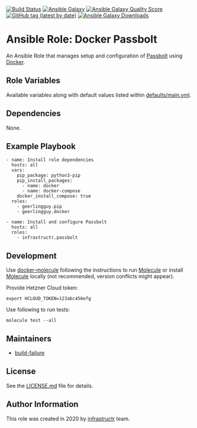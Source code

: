 [![Build Status](https://travis-ci.org/infrastructr/ansible-role-docker-passbolt.svg?branch=master)](https://travis-ci.org/infrastructr/ansible-role-docker-passbolt)
[![Ansible Galaxy](https://img.shields.io/badge/role-infrastructr.docker_passbolt-blue.svg)](https://galaxy.ansible.com/infrastructr/docker_passbolt/)
[![Ansible Galaxy Quality Score](https://img.shields.io/ansible/quality/50417)](https://galaxy.ansible.com/nl2go/clickhouse_backup/)
[![GitHub tag (latest by date)](https://img.shields.io/github/v/tag/infrastructr/ansible-role-docker-passbolt)](https://galaxy.ansible.com/infrastructr/docker_passbolt)
[![Ansible Galaxy Downloads](https://img.shields.io/ansible/role/d/50417.svg?color=blue)](https://galaxy.ansible.com/infrastructr/docker_passbolt/)

# Ansible Role: Docker Passbolt

An Ansible Role that manages setup and configuration of [Passbolt](https://passbolt.com/) using [Docker](https://www.docker.com/).

## Role Variables

Available variables along with default values listed within [defaults/main.yml](defaults/main.yml).

## Dependencies

None.

## Example Playbook

    - name: Install role dependencies
      hosts: all
      vars:
        pip_package: python3-pip
        pip_install_packages:
          - name: docker
          - name: docker-compose
        docker_install_compose: true
      roles:
        - geerlingguy.pip
        - geerlingguy.docker

    - name: Install and configure Passbolt
      hosts: all
      roles:
        - infrastructr.passbolt

## Development

Use [docker-molecule](https://github.com/infrastructr/docker-molecule) following the instructions to run [Molecule](https://molecule.readthedocs.io/en/stable/)
or install [Molecule](https://molecule.readthedocs.io/en/stable/) locally (not recommended, version conflicts might appear).

Provide Hetzner Cloud token:

    export HCLOUD_TOKEN=123abc456efg

Use following to run tests:

    molecule test --all

## Maintainers

- [build-failure](https://github.com/build-failure)

## License

See the [LICENSE.md](LICENSE.md) file for details.

## Author Information

This role was created in 2020 by [infrastructr](https://github.com/infrastructr) team.
